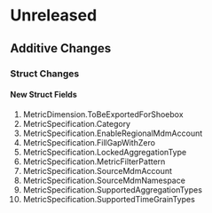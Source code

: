 # Unreleased

## Additive Changes

### Struct Changes

#### New Struct Fields

1. MetricDimension.ToBeExportedForShoebox
1. MetricSpecification.Category
1. MetricSpecification.EnableRegionalMdmAccount
1. MetricSpecification.FillGapWithZero
1. MetricSpecification.LockedAggregationType
1. MetricSpecification.MetricFilterPattern
1. MetricSpecification.SourceMdmAccount
1. MetricSpecification.SourceMdmNamespace
1. MetricSpecification.SupportedAggregationTypes
1. MetricSpecification.SupportedTimeGrainTypes
